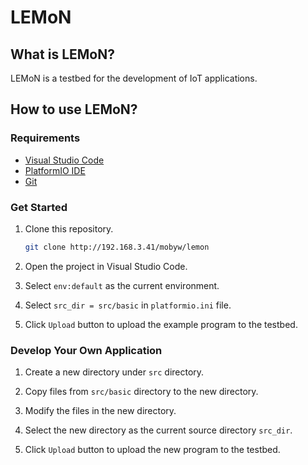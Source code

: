 # LEMoN

## What is LEMoN?

LEMoN is a testbed for the development of IoT applications.

## How to use LEMoN?

### Requirements

* [Visual Studio Code](https://code.visualstudio.com/)
* [PlatformIO IDE](https://platformio.org/install/ide?install=vscode)
* [Git](https://git-scm.com/downloads)

### Get Started

1. Clone this repository.

    ```bash
    git clone http://192.168.3.41/mobyw/lemon
    ```

2. Open the project in Visual Studio Code.

3. Select `env:default` as the current environment.

4. Select `src_dir = src/basic` in `platformio.ini` file.

5. Click `Upload` button to upload the example program to the testbed.

### Develop Your Own Application

1. Create a new directory under `src` directory.

2. Copy files from `src/basic` directory to the new directory.

3. Modify the files in the new directory.

4. Select the new directory as the current source directory `src_dir`.

5. Click `Upload` button to upload the new program to the testbed.
